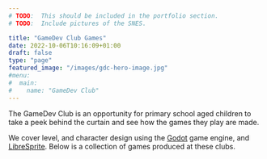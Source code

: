 ```yaml
---
# TODO:  This should be included in the portfolio section.
# TODO:  Include pictures of the SNES.

title: "GameDev Club Games"
date: 2022-10-06T10:16:09+01:00
draft: false
type: "page"
featured_image: "/images/gdc-hero-image.jpg"
#menu:
#  main:
#    name: "GameDev Club"
---
```


The GameDev Club is an opportunity for primary school aged children to take a peek behind the curtain and see how the games they play are made.

We cover level, and character design using the [Godot](https://godotengine.org/) game engine, and [LibreSprite](https://libresprite.github.io/). Below is a collection of games produced at these clubs.